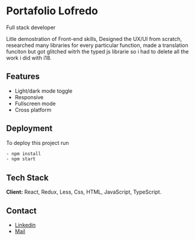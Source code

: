 
# Portafolio Lofredo 

Full stack developer


Litle demostration of Front-end skills, 
Designed the UX/UI from scratch, researched many libraries for every particular function, made a translation funciton but got glitched witrh the typed js librarie so i had to delete all the work i did with i18.

## Features

- Light/dark mode toggle
- Responsive
- Fullscreen mode
- Cross platform


## Deployment

To deploy this project run

```bash
- npm install
- npm start
```

## Tech Stack

**Client:** React, Redux, Less, Css, HTML, JavaScript, TypeScript.




## Contact
- [Linkedin](https://www.linkedin.com/in/juan-lofredo)
- [Mail](mailto:juanbautistalofredo@gmail.com?Subject=Contacto%20desde%20portafolio)
